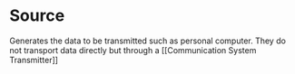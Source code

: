 # Source
Generates the data to be transmitted such as personal computer. They do not transport data directly but through a [[Communication System Transmitter]]

